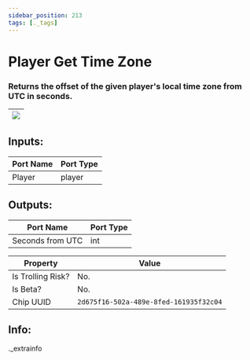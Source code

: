 ```yaml
---
sidebar_position: 213
tags: [._tags]
---
```


# Player Get Time Zone


### Returns the offset of the given player's local time zone from UTC in seconds.

| ![](https://images-ext-2.discordapp.net/external/MPmIaQzlEPmgGWlgi-WxBBXt0Bjv_zWPkg1y1f_sy3s/https/www.recroomcircuits.com/image/circuit/absolute-value?width=206&height=108) |
|-----|

## Inputs:
| Port Name | Port Type |
|-----------|-----------|
| Player | player |

## Outputs:
| Port Name | Port Type |
|-----------|-----------|
| Seconds from UTC | int | 

| Property  | Value |
|-------------------|-----------|
| Is Trolling Risk? | No. |
| Is Beta? | No. |
| Chip UUID | `2d675f16-502a-489e-8fed-161935f32c04` |

## Info:
._extrainfo